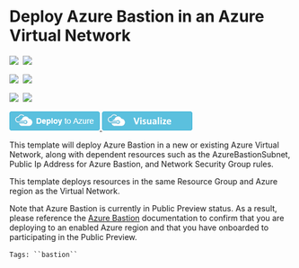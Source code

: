 # Deploy Azure Bastion in an Azure Virtual Network

<IMG SRC="https://azurequickstartsservice.blob.core.windows.net/badges/101-azure-bastion-nsg/PublicLastTestDate.svg" />&nbsp;
<IMG SRC="https://azurequickstartsservice.blob.core.windows.net/badges/101-azure-bastion-nsg/PublicDeployment.svg" />&nbsp;

<IMG SRC="https://azurequickstartsservice.blob.core.windows.net/badges/101-azure-bastion-nsg/FairfaxLastTestDate.svg" />&nbsp;
<IMG SRC="https://azurequickstartsservice.blob.core.windows.net/badges/101-azure-bastion-nsg/FairfaxDeployment.svg" />&nbsp;

<IMG SRC="https://azurequickstartsservice.blob.core.windows.net/badges/101-azure-bastion-nsg/BestPracticeResult.svg" />&nbsp;
<IMG SRC="https://azurequickstartsservice.blob.core.windows.net/badges/101-azure-bastion-nsg/CredScanResult.svg" />&nbsp;

<a href="https://portal.azure.com/#create/Microsoft.Template/uri/https%3A%2F%2Fraw.githubusercontent.com%2FAzure%2Fazure-quickstart-templates%2Fmaster%2F101-azure-bastion-nsg%2Fazuredeploy.json" target="_blank">
<img src="https://raw.githubusercontent.com/Azure/azure-quickstart-templates/master/1-CONTRIBUTION-GUIDE/images/deploytoazure.png"/>
</a>
<a href="http://armviz.io/#/?load=https%3A%2F%2Fraw.githubusercontent.com%2FAzure%2Fazure-quickstart-templates%2Fmaster%2F101-azure-bastion-nsg%2Fazuredeploy.json" target="_blank">
<img src="https://raw.githubusercontent.com/Azure/azure-quickstart-templates/master/1-CONTRIBUTION-GUIDE/images/visualizebutton.png"/>
</a>

This template will deploy Azure Bastion in a new or existing Azure Virtual Network, along with dependent resources such as the AzureBastionSubnet, Public Ip Address for Azure Bastion, and Network Security Group rules.

This template deploys resources in the same Resource Group and Azure region as the Virtual Network.

Note that Azure Bastion is currently in Public Preview status.  As a result, please reference the <a href="https://docs.microsoft.com/en-us/azure/bastion/bastion-overview" target="_blank">Azure Bastion</a> documentation to confirm that you are deploying to an enabled Azure region and that you have onboarded to participating in the Public Preview.

```
Tags: ``bastion``
